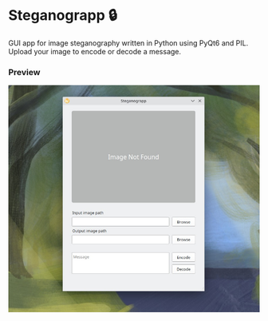 # Steganograpp 🔒
GUI app for image steganography written in Python using PyQt6 and PIL.</br>
Upload your image to encode or decode a message.
### Preview
<img src="preview.jpg" width=700>
